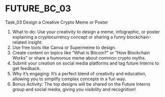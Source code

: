 # FUTURE_BC_03
Task_03
Design a Creative Crypto Meme or Poster
1. What to do: Use your creativity to design a meme, infographic, or poster explaining a cryptocurrency concept or sharing a funny blockchain-related insight.
2. Use free tools like Canva or Supermeme to design.
3. Create content on topics like “What is Bitcoin?” or “How Blockchain Works” or share a humorous meme about common crypto myths.
4. Submit your creation on social media platforms and tag future Interns to get feedback.
5. Why it’s engaging: It’s a perfect blend of creativity and education, allowing you to simplify complex concepts in a fun way.
6. Bonus Activity: The top designs will be shared on the Future Interns group and social media, giving you visibility and recognition!
